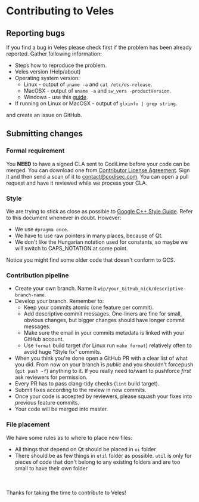 # Contributing to Veles
## Reporting bugs
If you find a bug in Veles please check first if the problem has been already
reported. Gather following information:
* Steps how to reproduce the problem.
* Veles version (Help/about)
* Operating system version:
  * Linux - output of `uname -a` and `cat /etc/os-release`.
  * MacOSX - output of `uname -a` and `sw_vers -productVersion`.
  * Windows - use this [guide][ms_guide].
* If running on Linux or MacOSX - output of `glxinfo | grep string`.

and create an issue on GitHub.

## Submitting changes

### Formal requirement

You **NEED** to have a signed CLA sent to CodiLime before your code can be
merged. You can download one from [Contributor License
Agreement](https://www.codisec.com/cla). Sign it and then send a scan of it to
contact@codisec.com. You can open a pull request and have it reviewed while we
process your CLA.
 
### Style
We are trying to stick as close as possible to [Google C++ Style Guide].
Refer to this document whenever in doubt.
However:
* We use `#pragma once`.
* We have to use raw pointers in many places, because of Qt.
* We don't like the Hungarian notation used for constants, so maybe we will
  switch to CAPS_NOTATION at some point.

Notice you might find some older code that doesn't conform to GCS.

### Contribution pipeline

* Create your own branch. Name it `wip/your_GitHub_nick/descriptive-branch-name`.
* Develop your branch. Remember to:
  * Keep your commits atomic (one feature per commit).
  * Add descriptive commit messages. One-liners are fine for small,
    obvious changes, but bigger changes should have longer commit messages.
  * Make sure the email in your commits metadata is linked with your GitHub
    account.
  * Use `format` build target (for Linux run `make format`) relatively
    often to avoid huge "Style fix" commits.
* When you think you're done open a GitHub PR with a clear list of what you
  did. From now on your branch is *public* and you shouldn't forcepush
  (`git push -f`) anything to it. If you really need to/want to pushforce
  *first* ask reviewers for permission.
* Every PR has to pass clang-tidy checks (`lint` build target).
* Submit fixes according to the review in new commits.
* Once your code is accepted by reviewers, please squash your fixes
  into previous feature commits.
* Your code will be merged into master.

### File placement
We have some rules as to where to place new files:
* All things that depend on Qt should be placed in `ui` folder
* There should be as few things in `util` folder as possible. `util` is only
  for pieces of code that don't belong to any existing folders and are too small
  to have their own folder

<br><br>
Thanks for taking the time to contribute to Veles!

[Google C++ Style Guide]: <https://google.github.io/styleguide/cppguide.html>
[ms_guide]: <https://support.microsoft.com/en-us/help/13443/windows-which-operating-system>
